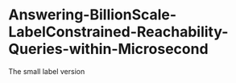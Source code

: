 # Answering-BillionScale-LabelConstrained-Reachability-Queries-within-Microsecond
The small label version
